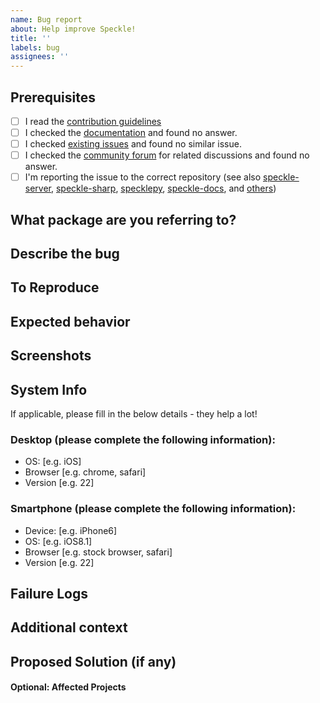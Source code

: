 ```yaml
---
name: Bug report
about: Help improve Speckle!
title: ''
labels: bug
assignees: ''
---
```


<!---

Provide a short summary in the Title above. Examples of good Issue titles:

* "Bug: Error from server when reticulating splines"
* "Bug: Revit crashes when installing connector"

-->

## Prerequisites

<!---

Please answer the following questions before submitting an issue.

-->

- [ ] I read the [contribution guidelines](https://github.com/specklesystems/speckle-server/blob/main/CONTRIBUTING.md)
- [ ] I checked the [documentation](https://speckle.guide/) and found no answer.
- [ ] I checked [existing issues](../issues?q=is%3Aissue) and found no similar issue. <!-- If you do find an existing issue, please show your support by liking it :+1: instead of creating a new issue -->
- [ ] I checked the [community forum](https://speckle.community/) for related discussions and found no answer.
- [ ] I'm reporting the issue to the correct repository (see also [speckle-server](https://github.com/specklesystems/speckle-server), [speckle-sharp](https://github.com/specklesystems/speckle-sharp), [specklepy](https://github.com/specklesystems/specklepy), [speckle-docs](https://github.com/specklesystems/speckle-docs), and [others](https://github.com/orgs/specklesystems/repositories))

## What package are you referring to?

<!---
Is it related to the server (backend) only, or does this bug relate to the frontend, viewer, objectloader or any other package?
-->

## Describe the bug

<!---
A clear and concise description of what the bug is.
-->

## To Reproduce

<!---
Steps to reproduce the behavior:

1. Go to '...'
2. Click on '....'
3. Scroll down to '....'
4. See error
-->

## Expected behavior

<!---
A clear and concise description of what you expected to happen.
-->

## Screenshots

<!---
If applicable, add screenshots to help explain your problem.
-->

## System Info

If applicable, please fill in the below details - they help a lot!

### Desktop (please complete the following information):

- OS: [e.g. iOS]
- Browser [e.g. chrome, safari]
- Version [e.g. 22]

### Smartphone (please complete the following information):

- Device: [e.g. iPhone6]
- OS: [e.g. iOS8.1]
- Browser [e.g. stock browser, safari]
- Version [e.g. 22]

## Failure Logs

<!---
Please include any relevant log snippets or files here, or upload as a file.

If including inline, please use markdown code block syntax. https://docs.github.com/en/get-started/writing-on-github/working-with-advanced-formatting/creating-and-highlighting-code-blocks
For example:

```
your log output here
```
-->

## Additional context

<!---
Add any other context about the problem here.
-->

## Proposed Solution (if any)

<!---
Let us know what how you would solve this.
-->

#### Optional: Affected Projects

<!---
Does this issue propagate to other dependencies or dependents? If so, list them here with links!
-->
